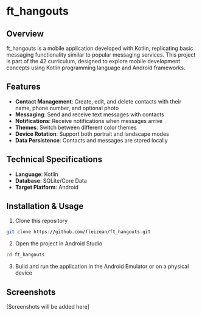 # ft_hangouts

## Overview
ft_hangouts is a mobile application developed with Kotlin, replicating basic messaging functionality similar to popular messaging services. This project is part of the 42 curriculum, designed to explore mobile development concepts using Kotlin programming language and Android frameworks.

## Features
- **Contact Management**: Create, edit, and delete contacts with their name, phone number, and optional photo
- **Messaging**: Send and receive text messages with contacts
- **Notifications**: Receive notifications when messages arrive
- **Themes**: Switch between different color themes
- **Device Rotation**: Support both portrait and landscape modes
- **Data Persistence**: Contacts and messages are stored locally

## Technical Specifications
- **Language**: Kotlin
- **Database**: SQLite/Core Data
- **Target Platform**: Android

## Installation & Usage
1. Clone this repository
```bash
git clone https://github.com/fleizean/ft_hangouts.git
```
2. Open the project in Android Studio
```bash
cd ft_hangouts
```
3. Build and run the application in the Android Emulator or on a physical device

## Screenshots
[Screenshots will be added here]
